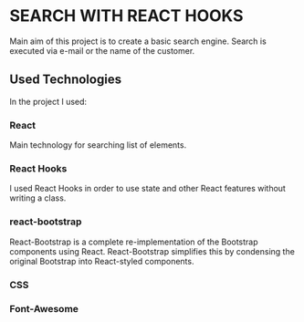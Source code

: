 # SEARCH WITH REACT HOOKS

Main aim of this project is to create a basic search engine. Search is executed via e-mail or the name of the customer.

## Used Technologies

In the project I used:

### React

Main technology for searching list of elements.


### React Hooks

I used React Hooks in order to  use state and other React features without writing a class.

### react-bootstrap

React-Bootstrap is a complete re-implementation of the Bootstrap components using React. React-Bootstrap simplifies this by condensing the original Bootstrap into React-styled components.

### CSS

### Font-Awesome



